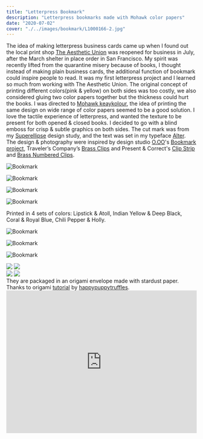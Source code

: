 ```yaml
---
title: "Letterpress Bookmark"
description: "Letterpress bookmarks made with Mohawk color papers"
date: "2020-07-02"
cover: "./../images/bookmark/L1000166-2.jpg"
---
```


<div class="text">The idea of making letterpress business cards came up when I found out the local print shop <a href="https://theaestheticunion.com/" target="_blank">The Aesthetic Union</a> was reopened for business in July, after the March shelter in place order in San Francisco. My spirit was recently lifted from the quarantine misery because of books, I thought instead of making plain business cards, the additional function of bookmark could inspire people to read. It was my first letterpress project and I learned so much from working with The Aesthetic Union. The original concept of printing different colors(pink & yellow) on both sides was too costly, we also considered gluing two color papers together but the thickness could hurt the books. I was directed to <a href="https://www.mohawkconnects.com/products/paper/keaykolour" target="_blank">Mohawk keaykolour</a>, the idea of printing the same design on wide range of color papers seemed to be a good solution. I love the tactile experience of letterpress, and wanted the texture to be present for both opened & closed books. I decided to go with a blind emboss for crisp & subtle graphics on both sides. The cut mark was from my <a href="/superellipse/">Superellipse</a> design study, and the text was set in my typeface <a href="/alter/">Alter</a>.</div>

<div class="text">The design & photography were inspired by design studio <a href="https://odotoo.com/" target="_blank">O.OO</a>'s <a href="https://www.behance.net/gallery/81225763/ONE-DAY-PASS-LIMITED-EDITION-Ticket-Bookmark-design" href="_blank">Bookmark project</a>, Traveler’s Company’s <a href="https://www.thejournalshop.com/midori-brass-number-clips?___store=default&refSrc=658&nosto=productpage-nosto-1-copy" href="_blank">Brass Clips</a> and Present & Correct's <a href="https://www.presentandcorrect.com/collections/organise/products/clip-strip" target="_blank">Clip Strip</a> and <a href="https://www.presentandcorrect.com/collections/clips-pins/products/brass-numbered-clips" target="_blank">Brass Numbered Clips</a>.</div>

![Bookmark](./../images/bookmark/L1000166-2.jpg)

![Bookmark](./../images/bookmark/L1000158-2.jpg)

![Bookmark](./../images/bookmark/L1000160-2.jpg)

![Bookmark](./../images/bookmark/L1000152.jpg)

<div class="text">Printed in 4 sets of colors: Lipstick & Atoll, Indian Yellow & Deep Black, Coral & Royal Blue, Chili Pepper & Holly.</div>

![Bookmark](./../images/bookmark/L1000208.jpg)

![Bookmark](./../images/bookmark/L1000211-2.jpg)

![Bookmark](./../images/bookmark/L1000199.jpg)

<div class="row">
  <img src="./../images/bookmark/L1000137.jpg" />
  <img src="./../images/bookmark/L1000127.jpg" />
</div>

<div class="row">
  <img src="./../images/bookmark/L1000133-3.jpg" />
  <img src="./../images/bookmark/L1000135.jpg" />
</div>

<div class="text">They are packaged in an origami envelope made with stardust paper. Thanks to origami <a href="https://www.youtube.com/watch?v=oGx6yjAyTzo" target="_blank">tutorial</a> by <a href="https://www.youtube.com/channel/UCsjyZN9CL9lyt4vFHfXypSQ" target="_blank">happypuppytruffles</a>.</div>

<div class="video"><div style="padding:75% 0 0 0;position:relative;"><iframe src="https://player.vimeo.com/video/446626071?autoplay=1&loop=1&title=0&byline=0&portrait=0" style="position:absolute;top:0;left:0;width:100%;height:100%;" frameborder="0" allow="autoplay; fullscreen" allowfullscreen></iframe></div><script src="https://player.vimeo.com/api/player.js"></script></div>
